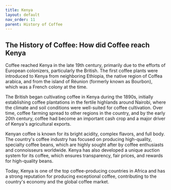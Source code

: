 ```yaml
---
title: Kenya
layout: default
nav_order: 11
parent: History of Coffee
---
```


## The History of Coffee: How did Coffee reach Kenya
Coffee reached Kenya in the late 19th century, primarily due to the efforts of European colonizers, particularly the British. The first coffee plants were introduced to Kenya from neighboring Ethiopia, the native region of Coffea arabica, and from the island of Réunion (formerly known as Bourbon), which was a French colony at the time.

The British began cultivating coffee in Kenya during the 1890s, initially establishing coffee plantations in the fertile highlands around Nairobi, where the climate and soil conditions were well-suited for coffee cultivation. Over time, coffee farming spread to other regions in the country, and by the early 20th century, coffee had become an important cash crop and a major driver of Kenya's agricultural exports.

Kenyan coffee is known for its bright acidity, complex flavors, and full body. The country's coffee industry has focused on producing high-quality, specialty coffee beans, which are highly sought after by coffee enthusiasts and connoisseurs worldwide. Kenya has also developed a unique auction system for its coffee, which ensures transparency, fair prices, and rewards for high-quality beans.

Today, Kenya is one of the top coffee-producing countries in Africa and has a strong reputation for producing exceptional coffee, contributing to the country's economy and the global coffee market.

